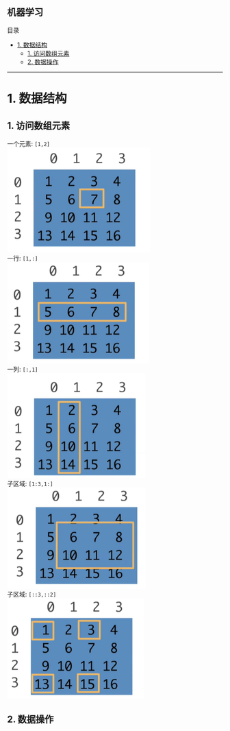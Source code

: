 机器学习
---
目录
- [1. 数据结构](#1-数据结构)
  - [1. 访问数组元素](#1-访问数组元素)
  - [2. 数据操作](#2-数据操作)

---
# 1. 数据结构

## 1. 访问数组元素

一个元素: `[1,2]`  
![alt text](images/image.png)  
一行: `[1,:]`  
![alt text](images/image-1.png)  
一列: `[:,1]`  
![alt text](images/image-2.png)  
子区域: `[1:3,1:]`  
![alt text](images/image-4.png)  
子区域: `[::3,::2]`  
![alt text](images/image-3.png)  

## 2. 数据操作